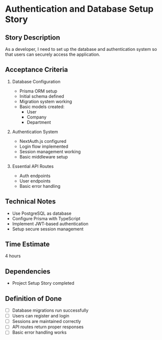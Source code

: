 # Authentication and Database Setup Story

## Story Description
As a developer, I need to set up the database and authentication system so that users can securely access the application.

## Acceptance Criteria
1. Database Configuration
   - Prisma ORM setup
   - Initial schema defined
   - Migration system working
   - Basic models created:
     - User
     - Company
     - Department

2. Authentication System
   - NextAuth.js configured
   - Login flow implemented
   - Session management working
   - Basic middleware setup

3. Essential API Routes
   - Auth endpoints
   - User endpoints
   - Basic error handling

## Technical Notes
- Use PostgreSQL as database
- Configure Prisma with TypeScript
- Implement JWT-based authentication
- Setup secure session management

## Time Estimate
4 hours

## Dependencies
- Project Setup Story completed

## Definition of Done
- [ ] Database migrations run successfully
- [ ] Users can register and login
- [ ] Sessions are maintained correctly
- [ ] API routes return proper responses
- [ ] Basic error handling works 